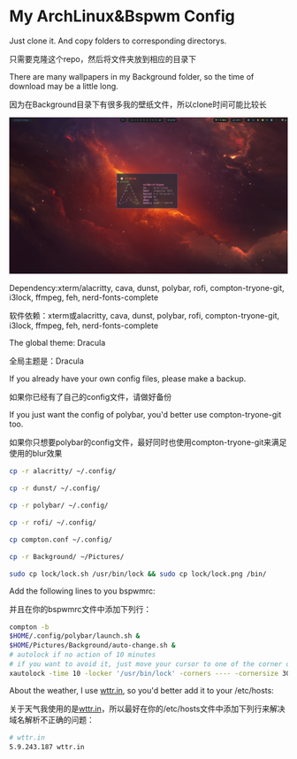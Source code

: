 # My ArchLinux&Bspwm Config

Just clone it. And copy folders to corresponding directorys.

只需要克隆这个repo，然后将文件夹放到相应的目录下

There are many wallpapers in my Background folder, so the time of download may be a little long.

因为在Background目录下有很多我的壁纸文件，所以clone时间可能比较长

![1.png](shot/1.png)

Dependency:xterm/alacritty, cava, dunst, polybar, rofi, compton-tryone-git, i3lock, ffmpeg, feh, nerd-fonts-complete

软件依赖：xterm或alacritty, cava, dunst, polybar, rofi, compton-tryone-git, i3lock, ffmpeg, feh, nerd-fonts-complete

The global theme: Dracula

全局主题是：Dracula

If you already have your own config files, please make a backup.

如果你已经有了自己的config文件，请做好备份

If you just want the config of polybar, you'd better use compton-tryone-git too.

如果你只想要polybar的config文件，最好同时也使用compton-tryone-git来满足使用的blur效果

```bash
cp -r alacritty/ ~/.config/
```

```bash
cp -r dunst/ ~/.config/
```

```bash
cp -r polybar/ ~/.config/
```

```bash
cp -r rofi/ ~/.config/
```

```bash
cp compton.conf ~/.config/
```

```bash
cp -r Background/ ~/Pictures/
```

```bash
sudo cp lock/lock.sh /usr/bin/lock && sudo cp lock/lock.png /bin/
```

Add the following lines to you bspwmrc:

并且在你的bspwmrc文件中添加下列行：

```bash
compton -b
$HOME/.config/polybar/launch.sh &
$HOME/Pictures/Background/auto-change.sh &
# autolock if no action of 10 minutes
# if you want to avoid it, just move your cursor to one of the corner of screen
xautolock -time 10 -locker '/usr/bin/lock' -corners ---- -cornersize 30 &
```

About the weather, I use [wttr.in](https://github.com/chubin/wttr.in), so you'd better add it to your /etc/hosts:

关于天气我使用的是[wttr.in](https://github.com/chubin/wttr.in)，所以最好在你的/etc/hosts文件中添加下列行来解决域名解析不正确的问题：


```bash
# wttr.in
5.9.243.187 wttr.in
```
